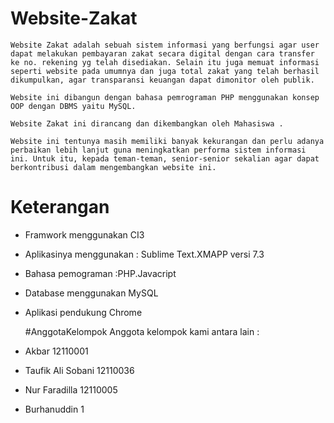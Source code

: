 


# Website-Zakat
    Website Zakat adalah sebuah sistem informasi yang berfungsi agar user dapat melakukan pembayaran zakat secara digital dengan cara transfer ke no. rekening yg telah disediakan. Selain itu juga memuat informasi seperti website pada umumnya dan juga total zakat yang telah berhasil dikumpulkan, agar transparansi keuangan dapat dimonitor oleh publik.
    
    Website ini dibangun dengan bahasa pemrograman PHP menggunakan konsep OOP dengan DBMS yaitu MySQL. 
    
    Website Zakat ini dirancang dan dikembangkan oleh Mahasiswa . 
    
    Website ini tentunya masih memiliki banyak kekurangan dan perlu adanya perbaikan lebih lanjut guna meningkatkan performa sistem informasi ini. Untuk itu, kepada teman-teman, senior-senior sekalian agar dapat berkontribusi dalam mengembangkan website ini.
    
 # Keterangan
- Framwork menggunakan CI3
- Aplikasinya menggunakan : Sublime Text.XMAPP versi 7.3
- Bahasa pemograman :PHP.Javacript
- Database menggunakan MySQL
- Aplikasi pendukung Chrome
  
  
    #AnggotaKelompok
Anggota kelompok kami antara lain :
-  Akbar  12110001
- Taufik Ali Sobani 12110036
- Nur Faradilla 12110005
- Burhanuddin 1
